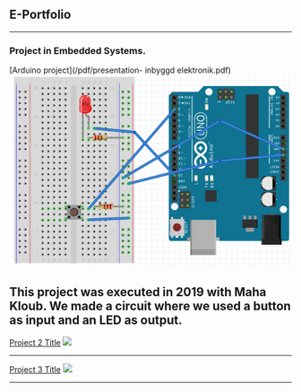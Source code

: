 ## E-Portfolio

---

### Project in Embedded Systems.  

[Arduino project](/pdf/presentation- inbyggd elektronik.pdf)
<img src ="images/bild.png?raw=true"/>

This project was executed in 2019 with Maha Kloub. We made a circuit where we used a button as input and an LED as output.
---
[Project 2 Title]()
<img src="images/dummy_thumbnail.jpg?raw=true"/>

---
[Project 3 Title](http://example.com/)
<img src="images/dummy_thumbnail.jpg?raw=true"/>

---



<!-- Remove above link if you don't want to attibute -->
